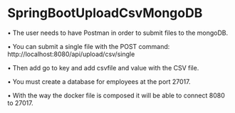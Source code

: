 # SpringBootUploadCsvMongoDB
 • The user needs to have Postman in order to submit files to the mongoDB.
	
 • You can submit a single file with the POST command: http://localhost:8080/api/upload/csv/single 
	
 • Then add go to key and add csvfile and value with the CSV file.

 • You must create a database for employees at the port 27017. 
	
 • With the way the docker file is composed it will be able to connect 8080 to 27017.
